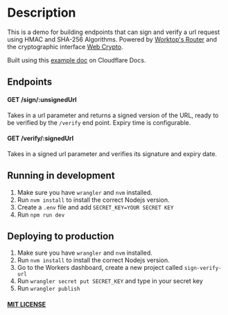 # Description
This is a demo for building endpoints that can sign and verify a url request using HMAC and SHA-256 Algorithms. 
Powered by [Worktop's Router](https://github.com/lukeed/worktop) and the cryptographic interface [Web Crypto](https://developer.mozilla.org/en-US/docs/Web/API/Web_Crypto_API).

Built using this [example doc](https://developers.cloudflare.com/workers/examples/signing-requests) on Cloudflare Docs.

## Endpoints

#### GET /sign/:unsignedUrl
Takes in a url parameter and returns a signed version of the URL, ready to be verified by the `/verify` end point.
Expiry time is configurable.

#### GET /verify/:signedUrl
Takes in a signed url parameter and verifies its signature and expiry date.

## Running in development

1. Make sure you have `wrangler` and `nvm` installed. 
2. Run `nvm install` to install the correct Nodejs version.
3. Create a `.env` file and add `SECRET_KEY=YOUR SECRET KEY`
4. Run `npm run dev`

## Deploying to production
1. Make sure you have `wrangler` and `nvm` installed.
2. Run `nvm install` to install the correct Nodejs version.
3. Go to the Workers dashboard, create a new project called `sign-verify-url`
4. Run `wrangler secret put SECRET_KEY` and type in your secret key
5. Run `wrangler publish`

#### [MIT LICENSE](https://github.com/namdao2000/sign-verify-url/blob/master/LICENSE)